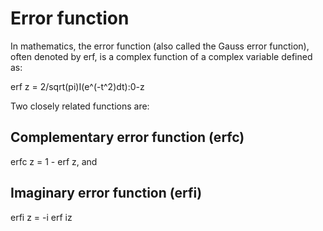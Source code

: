 # Error function

In mathematics, the error function (also called the Gauss error function), often
denoted by erf, is a complex function of a complex variable defined as:

erf z = 2/sqrt(pi)I(e^(-t^2)dt):0-z

Two closely related functions are:

## Complementary error function (erfc)
erfc z = 1 - erf z, and
## Imaginary error function (erfi)
erfi z = -i erf iz
